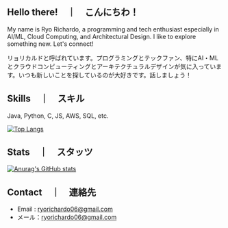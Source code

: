 ## Hello there!　｜　こんにちわ！
My name is Ryo Richardo, a programming and tech enthusiast especially in AI/ML, Cloud Computing, and Architectural Design. I like to explore something new. Let's connect!

リョリカルドと呼ばれています。プログラミングとテックファン、特にAI・MLとクラウドコンピューティングとアーキテクチュラルデザインが気に入っています。いつも新しいことを探しているのが大好きです。話しましょう！

## Skills　｜　スキル
Java, Python, C, JS, AWS, SQL, etc.

[![Top Langs](https://github-readme-stats.vercel.app/api/top-langs/?username=ryorichardo&layout=compact)](https://github.com/anuraghazra/github-readme-stats)

## Stats　｜　スタッツ
[![Anurag's GitHub stats](https://github-readme-stats.vercel.app/api?username=ryorichardo&show_icons=true)](https://github.com/anuraghazra/github-readme-stats)

## Contact　｜　連絡先
* Email : ryorichardo06@gmail.com
* メール：ryorichardo06@gmail.com
